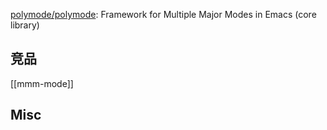

[polymode/polymode](https://github.com/polymode/polymode): Framework for Multiple Major Modes in Emacs (core library)


## 竞品

[[mmm-mode]]


## Misc


